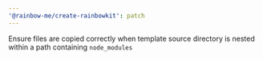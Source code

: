 ```yaml
---
'@rainbow-me/create-rainbowkit': patch
---
```


Ensure files are copied correctly when template source directory is nested within a path containing `node_modules`

